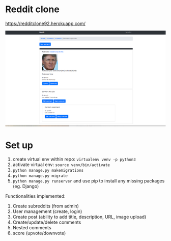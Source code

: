 # Reddit clone

https://redditclone92.herokuapp.com/

![Homepage](static/img/screenshot.png)

# Set up
1. create virtual env within repo: `virtualenv venv -p python3`
2. activate virtual env: `source venv/bin/activate`
3. `python manage.py makemigrations`
4. `python manage.py migrate`
5. `python manage.py runserver` and use pip to install any missing packages (eg. Django)

Functionalities implemented:
1. Create subreddits (from admin)
2. User management (create, login)
3. Create post (ability to add title, description, URL, image upload)
4. Create/update/delete comments
5. Nested comments
6. score (upvote/downvote)
